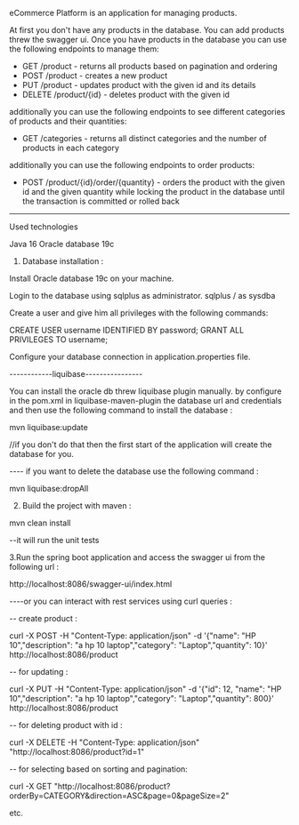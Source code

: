 eCommerce Platform is an application for managing products.

At first you don't have any products in the database. You can add products threw the swagger ui.
Once you have products in the database you can use the following endpoints to manage them:

- GET /product - returns all products based on pagination and ordering
- POST /product - creates a new product
- PUT /product - updates product with the given id and its details
- DELETE /product/{id} - deletes product with the given id


additionally you can use the following endpoints to see different categories of products and their quantities:

- GET /categories - returns all distinct categories and the number of products in each category

additionally you can use the following endpoints to order products:

- POST /product/{id}/order/{quantity} - orders the product with the given id and the given quantity while locking the product in the database until the transaction is committed or rolled back

----------------------------------------------------------------------------------------------------------------------------------------------------------------------------------------------

Used technologies

Java 16
Oracle database 19c

1. Database installation :

Install Oracle database 19c on your machine. 

Login to the database using sqlplus as administrator.
sqlplus / as sysdba 

Create a user and give him all privileges with the following commands:

CREATE USER username IDENTIFIED BY password;
GRANT ALL PRIVILEGES TO username;


Configure your database connection in application.properties file.

------------liquibase----------------

You can install the oracle db threw liquibase plugin manually.
by configure in the pom.xml in liquibase-maven-plugin the database url and credentials
and then use the following command to install the database : 

mvn liquibase:update

//if you don't do that then the first start of the application will create the database for you.

---- if you want to delete the database use the following command :

mvn liquibase:dropAll


2. Build the project with maven : 

mvn clean install

--it will run the unit tests

3.Run the spring boot application and access the swagger ui from the following url :

http://localhost:8086/swagger-ui/index.html

----or you can  interact with rest services using curl queries :

-- create product : 

curl -X POST -H "Content-Type: application/json" -d '{"name": "HP 10","description": "a hp 10 laptop","category": "Laptop","quantity": 10}' http://localhost:8086/product

-- for updating : 

curl -X PUT -H "Content-Type: application/json" -d '{"id": 12, "name": "HP 10","description": "a hp 10 laptop","category": "Laptop","quantity": 800}' http://localhost:8086/product

-- for deleting product with id : 

curl -X DELETE -H "Content-Type: application/json" "http://localhost:8086/product?id=1"

-- for selecting based on sorting and pagination: 

curl -X GET "http://localhost:8086/product?orderBy=CATEGORY&direction=ASC&page=0&pageSize=2"

etc.
